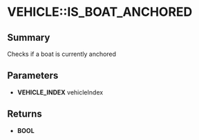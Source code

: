 # VEHICLE::IS_BOAT_ANCHORED

## Summary
Checks if a boat is currently anchored

## Parameters
* **VEHICLE_INDEX** vehicleIndex

## Returns
* **BOOL**